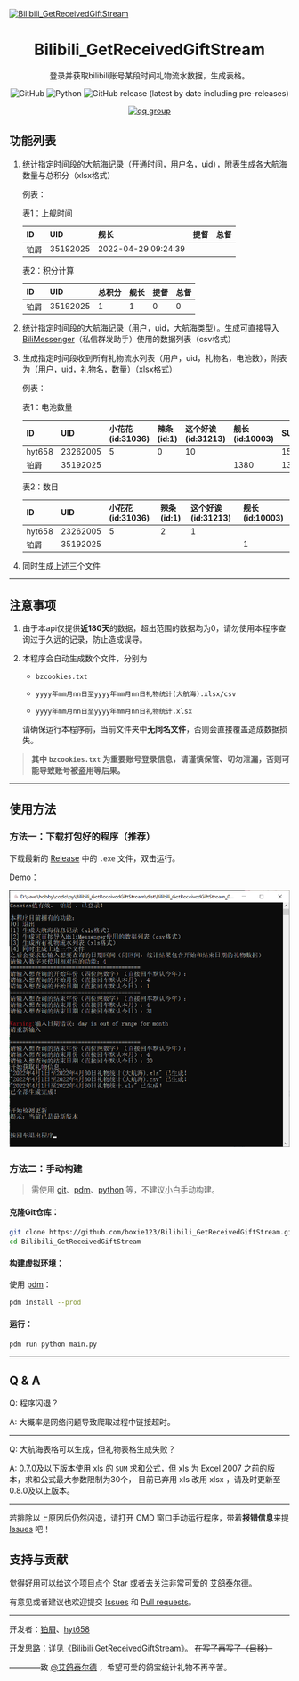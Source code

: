 [![Bilibili_GetReceivedGiftStream](https://socialify.git.ci/boxie123/Bilibili_GetReceivedGiftStream/image?description=1&descriptionEditable=%E8%8E%B7%E5%8F%96bilibili%E7%A4%BC%E7%89%A9%E6%B5%81%E6%B0%B4%E7%BB%9F%E8%AE%A1%E8%A1%A8%E6%A0%BC&font=Source%20Code%20Pro&forks=1&language=1&logo=https%3A%2F%2Fraw.githubusercontent.com%2Fboxie123%2FBilibili_GetReceivedGiftStream%2Fmain%2Fimages%2FBGRGS.png&name=1&pattern=Circuit%20Board&stargazers=1&theme=Dark)](https://boxie123.github.io/Bilibili-GetReceivedGiftStream/)

<div align="center">

# Bilibili_GetReceivedGiftStream

 登录并获取bilibili账号某段时间礼物流水数据，生成表格。

![GitHub](https://img.shields.io/github/license/boxie123/Bilibili_GetReceivedGiftStream)
![Python](https://img.shields.io/badge/Python-3.10+-blue)
![GitHub release (latest by date including pre-releases)](https://img.shields.io/github/v/release/boxie123/Bilibili_GetReceivedGiftStream?include_prereleases)

[![qq group](https://img.shields.io/badge/QQ%E7%BE%A4-1054608979-hotpink)](https://jq.qq.com/?_wv=1027&k=mEy0fIIq)

</div>

## 功能列表

1. 统计指定时间段的大航海记录（开通时间，用户名，uid），附表生成各大航海数量与总积分（xlsx格式）

    例表：

    表1：上舰时间

    | ID   | UID      | 舰长              | 提督 | 总督 |
    | ---- | -------- | ------------------- | ---- | ---- |
    | 铂屑 | 35192025 | 2022-04-29 09:24:39 |      |      |

    表2：积分计算

    | ID   | UID      | 总积分 | 舰长 | 提督 | 总督 |
    | ---- | -------- | ------ | ---- | ---- | ---- |
    | 铂屑 | 35192025 | 1      | 1    | 0    | 0    |

2. 统计指定时间段的大航海记录（用户，uid，大航海类型）。生成可直接导入 [BiliMessenger](https://github.com/Xinrea/BiliMessengerElectron)（私信群发助手）使用的数据列表（csv格式）

3. 生成指定时间段收到所有礼物流水列表（用户，uid，礼物名，电池数），附表为（用户，uid，礼物名，数量）（xlsx格式）
   
   例表：

   表1：电池数量

    | ID     | UID      | 小花花(id:31036) | 辣条(id:1) | 这个好诶(id:31213) | 舰长(id:10003) | SUM  |
    | ------ | -------- | ---------------- | ---------- | ------------------ | -------------- | ---- |
    | hyt658 | 23262005 | 5                | 0          | 10                 |                | 15   |
    | 铂屑 | 35192025 |                  |            |                    | 1380           | 1380 |

    表2：数目

    | ID     | UID      | 小花花(id:31036) | 辣条(id:1) | 这个好诶(id:31213) | 舰长(id:10003) |
    | ------ | -------- | ---------------- | ---------- | ------------------ | -------------- |
    | hyt658 | 23262005 | 5                | 2          | 1                  |                |
    | 铂屑 | 35192025 |                  |            |                    | 1              |


4. 同时生成上述三个文件

*********************************

## 注意事项

1. 由于本api仅提供**近180天**的数据，超出范围的数据均为0，请勿使用本程序查询过于久远的记录，防止造成误导。

1. 本程序会自动生成数个文件，分别为

    - `bzcookies.txt`

    - `yyyy年mm月nn日至yyyy年mm月nn日礼物统计(大航海).xlsx/csv` 

    - `yyyy年mm月nn日至yyyy年mm月nn日礼物统计.xlsx`

    请确保运行本程序前，当前文件夹中**无同名文件**，否则会直接覆盖造成数据损失。

> **其中 `bzcookies.txt` 为重要账号登录信息，请谨慎保管、切勿泄漏，否则可能导致账号被盗用等后果。**

****************************************

## 使用方法

### 方法一：下载打包好的程序（推荐）

下载最新的 [Release](https://github.com/boxie123/Bilibili_GetReceivedGiftStream/releases) 中的 `.exe` 文件，双击运行。

Demo：

![Demo](images/Demo.png)

### 方法二：手动构建

> 需使用 [git](https://git-scm.com/)、[pdm](https://github.com/pdm-project/pdm)、[python](https://www.python.org/) 等，不建议小白手动构建。

#### 克隆Git仓库：

```sh
git clone https://github.com/boxie123/Bilibili_GetReceivedGiftStream.git
cd Bilibili_GetReceivedGiftStream
```

#### 构建虚拟环境：

使用 [pdm](https://github.com/pdm-project/pdm)：

```sh
pdm install --prod
```

#### 运行：

```sh
pdm run python main.py
```

************************************

## Q & A

Q: 程序闪退？

A: 大概率是网络问题导致爬取过程中链接超时。

--------------------------------------

Q: 大航海表格可以生成，但礼物表格生成失败？

A: 0.7.0及以下版本使用 xls 的 `SUM` 求和公式，但 xls 为 Excel 2007 之前的版本，求和公式最大参数限制为30个，
目前已弃用 xls 改用 xlsx ，请及时更新至0.8.0及以上版本。

----------------------------------------

若排除以上原因后仍然闪退，请打开 CMD 窗口手动运行程序，带着**报错信息**来提 [Issues](https://github.com/boxie123/Bilibili_GetReceivedGiftStream/issues) 吧！

## 支持与贡献

觉得好用可以给这个项目点个 Star 或者去关注非常可爱的 [艾鸽泰尔德](https://space.bilibili.com/1485569)。

有意见或者建议也欢迎提交 [Issues](https://github.com/boxie123/Bilibili_GetReceivedGiftStream/issues) 和 [Pull requests](https://github.com/boxie123/Bilibili_GetReceivedGiftStream/pulls)。

**************************************

开发者：[铂屑](https://github.com/boxie123)、[hyt658](https://github.com/hyt658)

开发思路：详见[《Bilibili GetReceivedGiftStream》](https://boxie123.github.io/Bilibili-GetReceivedGiftStream/)。
~~在写了再写了（目移）~~

————致 [@艾鸽泰尔德](https://space.bilibili.com/1485569) ，希望可爱的鸽宝统计礼物不再辛苦。
